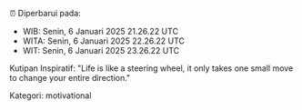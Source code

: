 ⏰ Diperbarui pada:
- WIB: Senin, 6 Januari 2025 21.26.22 UTC
- WITA: Senin, 6 Januari 2025 22.26.22 UTC
- WIT: Senin, 6 Januari 2025 23.26.22 UTC

Kutipan Inspiratif:
"Life is like a steering wheel, it only takes one small move to change your entire direction."


Kategori: motivational

